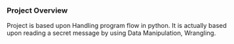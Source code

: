 ### Project Overview

 Project is based upon Handling program flow in python.
It is actually based upon reading a secret message by using Data Manipulation, Wrangling.


